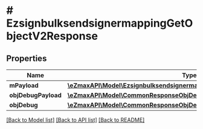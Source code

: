 # # EzsignbulksendsignermappingGetObjectV2Response

## Properties

Name | Type | Description | Notes
------------ | ------------- | ------------- | -------------
**mPayload** | [**\eZmaxAPI\Model\EzsignbulksendsignermappingGetObjectV2ResponseMPayload**](EzsignbulksendsignermappingGetObjectV2ResponseMPayload.md) |  |
**objDebugPayload** | [**\eZmaxAPI\Model\CommonResponseObjDebugPayload**](CommonResponseObjDebugPayload.md) |  | [optional]
**objDebug** | [**\eZmaxAPI\Model\CommonResponseObjDebug**](CommonResponseObjDebug.md) |  | [optional]

[[Back to Model list]](../../README.md#models) [[Back to API list]](../../README.md#endpoints) [[Back to README]](../../README.md)
